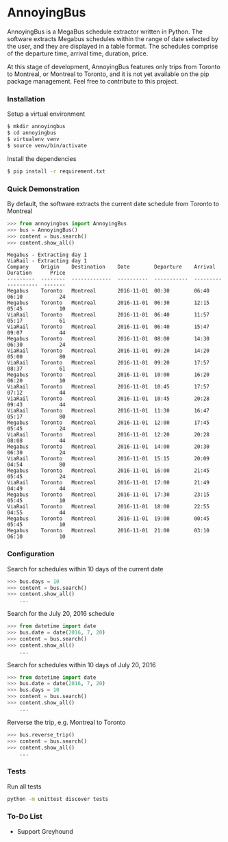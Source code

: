 # AnnoyingBus

AnnoyingBus is a MegaBus schedule extractor written in Python. The software extracts Megabus schedules within the range of date selected by the user, and they are displayed in a table format. The schedules comprise of the departure time, arrival time, duration, price. 

At this stage of development, AnnoyingBus features only trips from Toronto to Montreal, or Montreal to Toronto, and it is not yet available on the pip package management. Feel free to contribute to this project.

### Installation
Setup a virtual environment
```sh
$ mkdir annoyingbus
$ cd annoyingbus
$ virtualenv venv
$ source venv/bin/activate
```
Install the dependencies
```sh
$ pip install -r requirement.txt
```

### Quick Demonstration
By default, the software extracts the current date schedule from Toronto to Montreal
```python
>>> from annoyingbus import AnnoyingBus
>>> bus = AnnoyingBus()
>>> content = bus.search()
>>> content.show_all()
```
```
Megabus - Extracting day 1
ViaRail - Extracting day 1
Company    Origin    Destination    Date        Departure    Arrival    Duration      Price
---------  --------  -------------  ----------  -----------  ---------  ----------  -------
Megabus    Toronto   Montreal       2016-11-01  00:30        06:40      06:10            24
Megabus    Toronto   Montreal       2016-11-01  06:30        12:15      05:45            10
ViaRail    Toronto   Montreal       2016-11-01  06:40        11:57      05:17            61
ViaRail    Toronto   Montreal       2016-11-01  06:40        15:47      09:07            44
Megabus    Toronto   Montreal       2016-11-01  08:00        14:30      06:30            24
ViaRail    Toronto   Montreal       2016-11-01  09:20        14:20      05:00            80
ViaRail    Toronto   Montreal       2016-11-01  09:20        17:57      08:37            61
Megabus    Toronto   Montreal       2016-11-01  10:00        16:20      06:20            10
ViaRail    Toronto   Montreal       2016-11-01  10:45        17:57      07:12            44
ViaRail    Toronto   Montreal       2016-11-01  10:45        20:28      09:43            44
ViaRail    Toronto   Montreal       2016-11-01  11:30        16:47      05:17            80
Megabus    Toronto   Montreal       2016-11-01  12:00        17:45      05:45            24
ViaRail    Toronto   Montreal       2016-11-01  12:20        20:28      08:08            44
Megabus    Toronto   Montreal       2016-11-01  14:00        20:30      06:30            24
ViaRail    Toronto   Montreal       2016-11-01  15:15        20:09      04:54            80
Megabus    Toronto   Montreal       2016-11-01  16:00        21:45      05:45            24
ViaRail    Toronto   Montreal       2016-11-01  17:00        21:49      04:49            44
Megabus    Toronto   Montreal       2016-11-01  17:30        23:15      05:45            10
ViaRail    Toronto   Montreal       2016-11-01  18:00        22:55      04:55            44
Megabus    Toronto   Montreal       2016-11-01  19:00        00:45      05:45            10
Megabus    Toronto   Montreal       2016-11-01  21:00        03:10      06:10            10
```

### Configuration
Search for schedules within 10 days of the current date
```python
>>> bus.days = 10
>>> content = bus.search()
>>> content.show_all()
    ...
```

Search for the July 20, 2016 schedule
```python
>>> from datetime import date
>>> bus.date = date(2016, 7, 20)
>>> content = bus.search()
>>> content.show_all()
    ...
```

Search for schedules within 10 days of July 20, 2016
```python
>>> from datetime import date
>>> bus.date = date(2016, 7, 20)
>>> bus.days = 10
>>> content = bus.search()
>>> content.show_all()
    ...
```
Rerverse the trip, e.g. Montreal to Toronto
```python
>>> bus.reverse_trip()
>>> content = bus.search()
>>> content.show_all()
    ...
```

### Tests
Run all tests
```sh
python -m unittest discover tests
```

### To-Do List
* Support Greyhound

